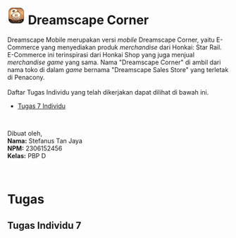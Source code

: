 # <img src="https://github.com/stefarion/dreamscape-mobile/blob/main/img/Item_Dreamscape_Pass.png" width="40" height="40" /> Dreamscape Corner
Dreamscape Mobile merupakan versi *mobile* Dreamscape Corner, yaitu E-Commerce yang menyediakan produk *merchandise* dari Honkai: Star Rail. E-Commerce ini terinspirasi dari Honkai Shop yang juga menjual *merchandise game* yang sama. Nama "Dreamscape Corner" di ambil dari nama toko di dalam *game* bernama "Dreamscape Sales Store" yang terletak di Penacony.
<br>
<br>
Daftar Tugas Individu yang telah dikerjakan dapat dilihat di bawah ini.
+ [Tugas 7 Individu](https://github.com/stefarion/dreamscape-mobile?tab=readme-ov-file#tugas-individu-7)
<br>

Dibuat oleh,<br>
**Nama:** Stefanus Tan Jaya<br>
**NPM:** 2306152456<br>
**Kelas:** PBP D<br>
<br>
<br>

# Tugas
## Tugas Individu 7